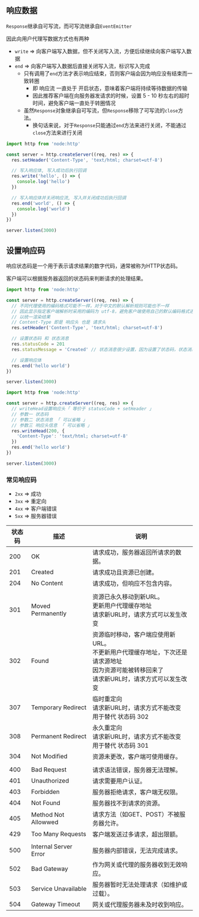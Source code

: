 ## 响应数据

`Response`继承自可写流，而可写流继承自`EventEmitter`

因此向用户代理写数据方式也有两种

+ `write` => 向客户端写入数据，但不关闭写入流，方便后续继续向客户端写入数据
+ `end` => 向客户端写入数据后直接关闭写入流，标识写入完成
  + 只有调用了`end`方法才表示响应结束，否则客户端会因为响应没有结束而一致转圈
    + 即 响应流 一直处于 开启状态，意味着客户端将持续等待数据的传输
    + 因此推荐客户端在向服务器发请求的时候，设置 5 - 10 秒左右的超时时间，避免客户端一直处于转圈情况
  + 虽然`Response`对象继承自可写流，但`Response`移除了可写流的`close`方法。
    + 换句话来说，对于`Response`只能通过`end`方法来进行关闭，不能通过`close`方法来进行关闭

```js
import http from 'node:http'

const server = http.createServer((req, res) => {
  res.setHeader('Content-Type', 'text/html; charset=utf-8')

  // 写入响应体, 写入成功后执行回调
  res.write('hello', () => {
    console.log('hello')
  })

  // 写入响应体并关闭响应流, 写入并关闭成功后执行回调
  res.end('world', () => {
    console.log('world')
  })
})

server.listen(3000)
```



## 设置响应码

响应状态码是一个用于表示请求结果的数字代码，通常被称为HTTP状态码。

客户端可以根据服务器返回的状态码来判断请求的处理结果。

```js
import http from 'node:http'

const server = http.createServer((req, res) => {
  // 不同代理使用的编码格式可能不一样，对于中文的默认解析规则可能也不一样
  // 因此显示指定客户端解析时采用的编码为 utf-8，避免客户端使用自己的默认编码格式进行解析
  // 以统一渲染结果
  // Content-Type 即是 响应头 也是 请求头
  res.setHeader('Content-Type', 'text/html; charset=utf-8')

  // 设置状态码 和 状态消息
  res.statusCode = 201
  res.statusMessage = 'Created' // 状态消息很少设置，因为设置了状态码，状态消息会自动更新

  // 设置响应体
  res.end('hello world')
})

server.listen(3000)
```

```js
import http from 'node:http'

const server = http.createServer((req, res) => {
  // writeHead设置响应头「 等价于 statusCode + setHeader 」
  // 参数一 状态码
  // 参数二 状态消息 「 可以省略 」
  // 参数三 响应头信息 「 可以省略 」
  res.writeHead(200, {
    'Content-Type': 'text/html; charset=utf-8'
  })
  res.end('hello world')
})

server.listen(3000)
```



### 常见响应码

+ `2xx` => 成功
+ `3xx` => 重定向
+ `4xx` => 客户端错误
+ `5xx` => 服务器错误

| 状态码 | 描述                  | 说明                                                         |
| ------ | --------------------- | ------------------------------------------------------------ |
| 200    | OK                    | 请求成功，服务器返回所请求的数据。                           |
| 201    | Created               | 请求成功且资源已创建。                                       |
| 204    | No Content            | 请求成功，但响应不包含内容。                                 |
|        |                       |                                                              |
| 301    | Moved Permanently     | 资源已永久移动到新URL。<br />更新用户代理缓存地址<br />请求新URL时，请求方式可以发生改变 |
| 302    | Found                 | 资源临时移动，客户端应使用新URL。<br />不更新用户代理缓存地址，下次还是请求源地址<br />因为资源可能被转移回来了<br />请求新URL时，请求方式可以发生改变 |
| 307    | Temporary Redirect    | 临时重定向<br />请求新URL时，请求方式不能改变<br />用于替代 状态码 302 |
| 308    | Permanent Redirect    | 永久重定向<br />请求新URL时，请求方式不能改变<br />用于替代 状态码 301 |
| 304    | Not Modified          | 资源未更改，客户端可使用缓存。                               |
|        |                       |                                                              |
| 400    | Bad Request           | 请求语法错误，服务器无法理解。                               |
| 401    | Unauthorized          | 请求需要用户认证。                                           |
| 403    | Forbidden             | 服务器拒绝请求，客户端无权限。                               |
| 404    | Not Found             | 服务器找不到请求的资源。                                     |
| 405    | Method Not Allowwed   | 请求方法（如GET、POST）不被服务器允许。                      |
| 429    | Too Many Requests     | 客户端发送过多请求，超出限额。                               |
|        |                       |                                                              |
| 500    | Internal Server Error | 服务器内部错误，无法完成请求。                               |
| 502    | Bad Gateway           | 作为网关或代理的服务器收到无效响应。                         |
| 503    | Service Unavailable   | 服务器暂时无法处理请求（如维护或过载）。                     |
| 504    | Gateway Timeout       | 网关或代理服务器未及时收到响应。                             |







